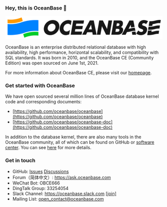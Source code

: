 ### Hey, this is OceanBase 👋 

![OceanBase Logo](../images/logo-horizontal.png)

OceanBase is an enterprise distributed relational database with high availability, high performance, horizontal scalability, and compatibility with SQL standards. It was born in 2010, and the OceanBase CE (Community Edition) was open sourced on June 1st, 2021.

For more information about OceanBase CE, please visit our [homepage](https://open.oceanbase.com/).

### Get started with OceanBase

We have open sourced several million lines of OceanBase database kernel code and corresponding documents:

- [https://github.com/oceanbase/oceanbase](https://github.com/oceanbase/oceanbase)
- [https://github.com/oceanbase/oceanbase-doc](https://github.com/oceanbase/oceanbase-doc)

In addition to the database kernel, there are also many tools in the OceanBase community, all of which can be found on GitHub or [software center](https://en.oceanbase.com/softwarecenter). You can see [here](projects.md) for more details.

### Get in touch

- GitHub: [Issues](https://github.com/oceanbase/oceanbase/issues) [Discussions](https://github.com/oceanbase/oceanbase/discussions)
- Forum（简体中文）: https://ask.oceanbase.com
- WeChat Bot: OBCE666
- DingTalk Group: 33254054
- Slack Channel: https://oceanbase.slack.com [[join]](https://join.slack.com/t/oceanbase/shared_invite/zt-1e25oz3ol-lJ6YNqPHaKwY_mhhioyEuw)
- Mailing List: open_contact@oceanbase.com
